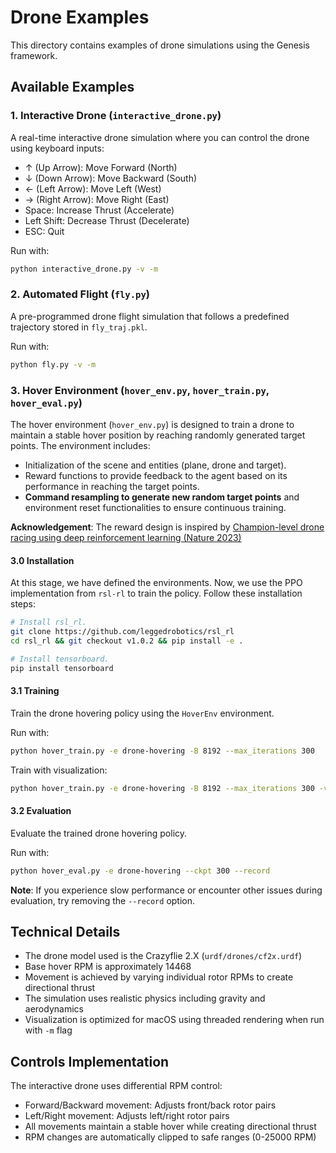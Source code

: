 # Drone Examples

This directory contains examples of drone simulations using the Genesis framework.

## Available Examples

### 1. Interactive Drone (`interactive_drone.py`)
A real-time interactive drone simulation where you can control the drone using keyboard inputs:
- ↑ (Up Arrow): Move Forward (North)
- ↓ (Down Arrow): Move Backward (South)
- ← (Left Arrow): Move Left (West)
- → (Right Arrow): Move Right (East)
- Space: Increase Thrust (Accelerate)
- Left Shift: Decrease Thrust (Decelerate)
- ESC: Quit

Run with:
```bash
python interactive_drone.py -v -m
```

### 2. Automated Flight (`fly.py`)
A pre-programmed drone flight simulation that follows a predefined trajectory stored in `fly_traj.pkl`.

Run with:
```bash
python fly.py -v -m
```

### 3. Hover Environment (`hover_env.py`, `hover_train.py`, `hover_eval.py`)

The hover environment (`hover_env.py`) is designed to train a drone to maintain a stable hover position by reaching randomly generated target points. The environment includes:

 - Initialization of the scene and entities (plane, drone and target).
 - Reward functions to provide feedback to the agent based on its performance in reaching the target points.
 - **Command resampling to generate new random target points** and environment reset functionalities to ensure continuous training.

**Acknowledgement**: The reward design is inspired by [Champion-level drone racing using deep
reinforcement learning (Nature 2023)](https://www.nature.com/articles/s41586-023-06419-4.pdf)

#### 3.0 Installation

At this stage, we have defined the environments. Now, we use the PPO implementation from `rsl-rl` to train the policy. Follow these installation steps:

```bash
# Install rsl_rl.
git clone https://github.com/leggedrobotics/rsl_rl
cd rsl_rl && git checkout v1.0.2 && pip install -e .

# Install tensorboard.
pip install tensorboard
```

#### 3.1 Training

Train the drone hovering policy using the `HoverEnv` environment.

Run with:

```bash
python hover_train.py -e drone-hovering -B 8192 --max_iterations 300
```

Train with visualization:

```bash
python hover_train.py -e drone-hovering -B 8192 --max_iterations 300 -v
```

#### 3.2 Evaluation

Evaluate the trained drone hovering policy.

Run with:

```bash
python hover_eval.py -e drone-hovering --ckpt 300 --record
```

**Note**: If you experience slow performance or encounter other issues 
during evaluation, try removing the `--record` option.

## Technical Details

- The drone model used is the Crazyflie 2.X (`urdf/drones/cf2x.urdf`)
- Base hover RPM is approximately 14468
- Movement is achieved by varying individual rotor RPMs to create directional thrust
- The simulation uses realistic physics including gravity and aerodynamics
- Visualization is optimized for macOS using threaded rendering when run with `-m` flag

## Controls Implementation

The interactive drone uses differential RPM control:
- Forward/Backward movement: Adjusts front/back rotor pairs
- Left/Right movement: Adjusts left/right rotor pairs
- All movements maintain a stable hover while creating directional thrust
- RPM changes are automatically clipped to safe ranges (0-25000 RPM)